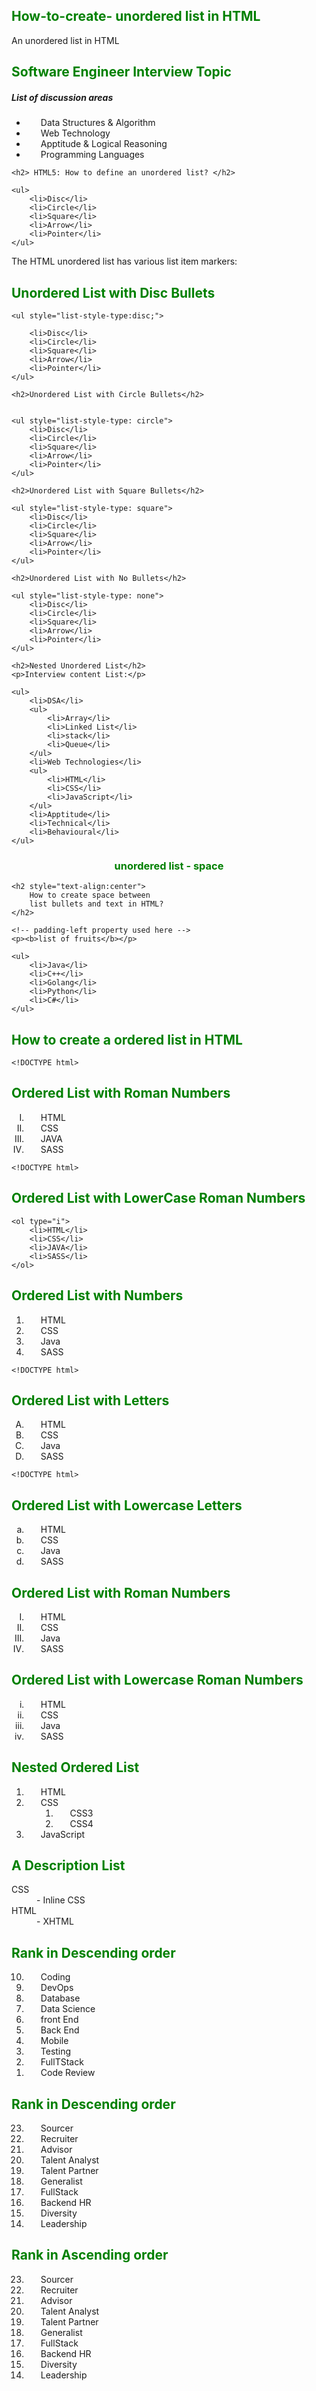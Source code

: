 ## How-to-create- unordered list in HTML

An unordered list in HTML

<!DOCTYPE html>
<html>

<head>
	<title>Unordered list</title>
</head>

<body>
	<h2>Software Engineer Interview Topic</h2>
	<h5>List of discussion areas</h5>
	<ul>
		<li>Data Structures & Algorithm</li>
		<li>Web Technology</li>
		<li>Apptitude & Logical Reasoning</li>
		<li>Programming Languages</li>
	</ul>
</body>

</html>

<!DOCTYPE html>
<html>

<body>

	<h2> HTML5: How to define an unordered list? </h2>
	
	<ul>
		<li>Disc</li>
		<li>Circle</li>
		<li>Square</li>
		<li>Arrow</li>
		<li>Pointer</li>
	</ul>
</body>
The HTML unordered list has various list item markers:
  
  <!DOCTYPE html>
<html>

<head>
	<title>HTML ul tag</title>
</head>

<body>
	<h2>Unordered List with Disc Bullets</h2>
  
	<ul style="list-style-type:disc;">
    
		<li>Disc</li>
		<li>Circle</li>
		<li>Square</li>
		<li>Arrow</li>
		<li>Pointer</li>
	</ul>
</body>

  
<!DOCTYPE html>
<html>

<body>

	<h2>Unordered List with Circle Bullets</h2>
	

	<ul style="list-style-type: circle">
		<li>Disc</li>
		<li>Circle</li>
		<li>Square</li>
		<li>Arrow</li>
		<li>Pointer</li>
	</ul>
</body>

</html>

<!DOCTYPE html>
<html>

<body>

	<h2>Unordered List with Square Bullets</h2>
  
	<ul style="list-style-type: square">
		<li>Disc</li>
		<li>Circle</li>
		<li>Square</li>
		<li>Arrow</li>
		<li>Pointer</li>
	</ul>
</body>

</html>

<body>
	
	<h2>Unordered List with No Bullets</h2>

	<ul style="list-style-type: none">
		<li>Disc</li>
		<li>Circle</li>
		<li>Square</li>
		<li>Arrow</li>
		<li>Pointer</li>
	</ul>
</body>

</html>

  
  <!DOCTYPE html>
<html>

<body>

	<h2>Nested Unordered List</h2>
	<p>Interview content List:</p>

	<ul>
		<li>DSA</li>
		<ul>
			<li>Array</li>
			<li>Linked List</li>
			<li>stack</li>
			<li>Queue</li>
		</ul>
		<li>Web Technologies</li>
		<ul>
			<li>HTML</li>
			<li>CSS</li>
			<li>JavaScript</li>
		</ul>
		<li>Apptitude</li>
		<li>Technical</li>
		<li>Behavioural</li>
	</ul>
<!DOCTYPE html>
<html>

<head>
	<style>
		li {
			padding-left: 23px;
		}
	</style>
</head>

<body>
	<h3 style="color:green;
		text-align:center">
		unordered list - space
	</h3>

	<h2 style="text-align:center">
		How to create space between
		list bullets and text in HTML?
	</h2>

	<!-- padding-left property used here -->
	<p><b>list of fruits</b></p>

	<ul>
		<li>Java</li>
		<li>C++</li>
		<li>Golang</li>
		<li>Python</li>
		<li>C#</li>
	</ul>
</body>

</html>

## How to create a ordered list in HTML
	
	<!DOCTYPE html>
<html>

<head>
	<style>
		h2 {
			color: green;
		}
	</style>
</head>

<body>
	<h2>Ordered List with Roman Numbers</h2>
	<ol type="I">
		<li>HTML</li>
		<li>CSS</li>
		<li>JAVA</li>
		<li>SASS</li>
	</ol>

	<!DOCTYPE html>
<html>

<head>
	<style>
		h2 {
			color: green;
		}
	</style>
</head>

<body>
	<h2>
		Ordered List with LowerCase
		Roman Numbers
	</h2>
	
	<ol type="i">
		<li>HTML</li>
		<li>CSS</li>
		<li>JAVA</li>
		<li>SASS</li>
	</ol>

<!DOCTYPE html>
<html>

<body>
	<h2>Ordered List with Numbers</h2>
	<ol type="1">
		<li>HTML</li>
		<li>CSS</li>
		<li>Java</li>
		<li>SASS</li>
	</ol>
</body>

</html>
	
	<!DOCTYPE html>
<html>

<body>
	<h2>Ordered List with Letters</h2>
	<ol type="A">
		<li>HTML</li>
		<li>CSS</li>
		<li>Java</li>
		<li>SASS</li>
	</ol>
</body>

</html>

	<!DOCTYPE html>
<html>

<body>
	<h2>Ordered List with Lowercase Letters</h2>
	<ol type="a">
		<li>HTML</li>
		<li>CSS</li>
		<li>Java</li>
		<li>SASS</li>
	</ol>
</body>

</html>

<html>

<body>
	<h2>Ordered List with Roman Numbers</h2>
	<ol type="I">
		<li>HTML</li>
		<li>CSS</li>
		<li>Java</li>
		<li>SASS</li>
	</ol>
</body>

</html>

<html>

<body>
	<h2>Ordered List with Lowercase Roman Numbers</h2>
	<ol type="i">
		<li>HTML</li>
		<li>CSS</li>
		<li>Java</li>
		<li>SASS</li>
	</ol>
</body>

</html>

	
<html>

<body>
	<h2>Nested Ordered List</h2>
	<ol>
		<li>HTML</li>
		<li>CSS
			<ol>
				<li>CSS3</li>
				<li>CSS4</li>
			</ol>
		</li>
		<li>JavaScript</li>
	</ol>
</body>

</html>


<html>

<body>
	<h2>A Description List</h2>
	<dl>
		<dt>CSS</dt>
		<dd>- Inline CSS</dd>
		<dt>HTML</dt>
		<dd>- XHTML</dd>
	</dl>
</body>

</html>

<html>
	
<body>
<h2>Rank in Descending order</h2>
<ol reversed>
	<li>Coding</li>
	<li>DevOps</li>
	<li>Database</li>
	<li>Data Science</li>
	<li>front End</li>
	<li>Back End</li>
	<li>Mobile</li>
	<li>Testing</li>
	<li>FullTStack</li>
	<li>Code Review</li>
</ol>


<html>
	
<body>
<h2>Rank in Descending order</h2>
<ol reversed start = 23>
	<li>Sourcer</li>
	<li>Recruiter</li>
	<li>Advisor</li>
	<li>Talent Analyst</li>
	<li>Talent Partner</li>
	<li>Generalist</li>
	<li>FullStack</li>
	<li>Backend HR</li>
	<li>Diversity</li>
	<li>Leadership</li>
</ol>
</body>

<body>
<h2>Rank in Ascending order</h2>
<ol reversed start = 23>
	<li>Sourcer</li>
	<li>Recruiter</li>
	<li>Advisor</li>
	<li>Talent Analyst</li>
	<li>Talent Partner</li>
	<li>Generalist</li>
	<li>FullStack</li>
	<li>Backend HR</li>
	<li>Diversity</li>
	<li>Leadership</li>
</ol>
</body>
</html>


	
	

